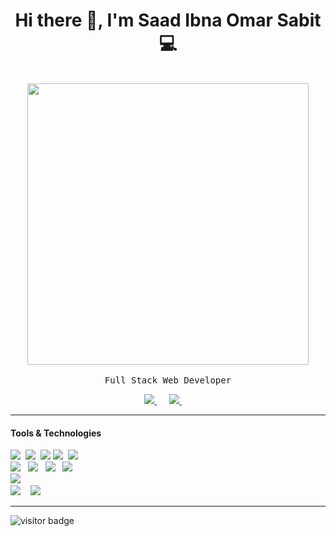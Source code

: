 <h1 align='center'> Hi there 👋, I'm Saad Ibna Omar Sabit  💻 </h1>

<p align="center">
  <br><img src="https://github.com/ssabit/ssabit/blob/master/developer.gif" width="450px"><br><br>
  <samp>Full Stack Web Developer
  </samp>
  <br>
</p>

<p align='center'>
 <a href="https://www.linkedin.com/in/sabit/"><img src="https://img.shields.io/badge/linkedin-%230077B5.svg?&style=for-the-badge&logo=linkedin&logoColor=white" />  </a>&nbsp;&nbsp;&nbsp;&nbsp;
 <a href="mailto:sabit.cseuiu@gmail.com?subject=Hello%20Sabit"><img src="https://img.shields.io/badge/gmail-%23D14836.svg?&style=for-the-badge&logo=gmail&logoColor=white" />      </a>&nbsp;&nbsp;&nbsp;&nbsp;
</p>
<hr>

<h4> Tools & Technologies</h4>

<p>
  <img src="https://img.shields.io/badge/html5%20-%23e34f26.svg?&style=for-the-badge&logo=html5&logoColor=white" />&nbsp;&nbsp;<img src="https://img.shields.io/badge/css3%20-     %231572B6.svg?&style=for-the-badge&logo=css3&logoColor=white" />&nbsp;&nbsp;<img src="https://img.shields.io/badge/javascript%20-%23F7DF1E.svg?&style=for-the-badge&logo=javascript&logoColor=white" />&nbsp;<img src="https://img.shields.io/badge/jquery%20-%230769ad.svg?&style=for-the-badge&logo=jquery&logoColor=white" />&nbsp;&nbsp;<img src="https://img.shields.io/badge/Bootstrap%20-553C7B.svg?&style=for-the-badge&logo=Bootstrap&logoColor=white" />&nbsp;&nbsp;<br>
  <img src="https://img.shields.io/badge/PHP%20-553C7B.svg?&style=for-the-badge&logo=PHP&logoColor=white" />&nbsp;&nbsp;&nbsp;<img src="https://img.shields.io/badge/Ajax%20-00758F.svg?&style=for-the-badge&logo=Ajax&logoColor=white" />&nbsp;&nbsp;&nbsp;<img src="https://img.shields.io/badge/Laravel%20-%23e34f26.svg?&style=for-the-badge&logo=Laravel&logoColor=white" />&nbsp;&nbsp;&nbsp;<img src="https://img.shields.io/badge/Python%20-FFCE3D.svg?&style=for-the-badge&logo=Python&logoColor=black" />&nbsp;&nbsp;&nbsp;<br>
  <img src="https://img.shields.io/badge/MySQL%20-00758F.svg?&style=for-the-badge&logo=MySQL&logoColor=white" />&nbsp;&nbsp;&nbsp;<br>
  <img src="https://img.shields.io/badge/Git%20-black.svg?&style=for-the-badge&logo=Git&logoColor=red&link=https://github.com/ssabit" />&nbsp;&nbsp;&nbsp;
  <img src="https://img.shields.io/badge/github%20-000000.svg?&style=for-the-badge&logo=github&logoColor=white" />&nbsp;&nbsp;&nbsp;
</p>

<hr>  
<p>
<p>
   <!--<img src="https://visitor-badge.laobi.icu/badge?page_id=ssabit" alt="visitor badge"/>-->
   <img src="http://estruyf-github.azurewebsites.net/api/VisitorHit?user=ssabit&repo=github-visitors-badge&countColorcountColor&countColor=%231572B6" alt="visitor badge"/>
</p>



 
